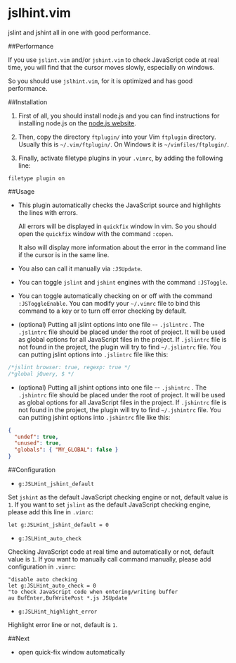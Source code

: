 jslhint.vim
===========
jslint and jshint all in one with good performance.

##Performance

If you use `jslint.vim` and/or `jshint.vim` to check JavaScript code at real
time, you will find that the cursor moves slowly, especially on windows.

So you should use `jslhint.vim`, for it is optimized and has good performance.

##Installation
1. First of all, you should install node.js and you can find instructions for installing node.js on the [node.js website](http://nodejs.org/).


2. Then,  copy the directory `ftplugin/` into your Vim `ftplugin` directory.
Usually this is `~/.vim/ftplugin/`. On Windows it is `~/vimfiles/ftplugin/`.

3. Finally, activate filetype plugins in your `.vimrc`, by adding the following line:

```vim
filetype plugin on
```


##Usage

- This plugin automatically checks the JavaScript source and highlights the
  lines with errors.

  All errors will be displayed in `quickfix` window in vim. So you should open
  the  `quickfix` window with the command `:copen`.

  It also will display more information about the error in the command line if
  the cursor is in the same line.

- You also can call it manually via `:JSUpdate`.

- You can toggle `jslint` and `jshint` engines with the command `:JSToggle`.

- You can toggle automatically checking on or off with the command
`:JSToggleEnable`.  You can modify your `~/.vimrc` file to bind this command to
a key or to turn off error checking by default.

- (optional) Putting all jslint options into one file -- `.jslintrc` . The
  `.jslintrc` file should be placed under the root of project. It will be used as
  global options for all JavaScript files in the project. If `.jslintrc` file
  is not found in the project, the plugin will try to find `~/.jslintrc` file.
  You can putting jslint options into `.jslintrc` file like this:

```javascript
/*jslint browser: true, regexp: true */
/*global jQuery, $ */

```

- (optional) Putting all jshint options into one file -- `.jshintrc` . The
  `.jshintrc` file should be placed under the root of project. It will be used as
  global options for all JavaScript files in the project. If `.jshintrc` file
  is not found in the project, the plugin will try to find `~/.jshintrc` file.
  You can putting jshint options into `.jshintrc` file like this:

```json
{
  "undef": true,
  "unused": true,
  "globals": { "MY_GLOBAL": false }
}

```

##Configuration

* `g:JSLHint_jshint_default`

Set `jshint` as the default JavaScript checking engine or not, default value is
`1`. If you want to set `jslint` as the default JavaScript checking engine,
please add this line in `.vimrc`:

```vim
let g:JSLHint_jshint_default = 0
```

* `g:JSLHint_auto_check`

Checking JavaScript code at real time and automatically or not, default value
is `1`. If you want to manually call command manually, please add configuration
in `.vimrc`:

```vim
"disable auto checking
let g:JSLHint_auto_check = 0
"to check JavaScript code when entering/writing buffer
au BufEnter,BufWritePost *.js JSUpdate
```

* `g:JSLHint_highlight_error`

Highlight error line or not, default is `1`.

##Next
* open quick-fix window automatically


